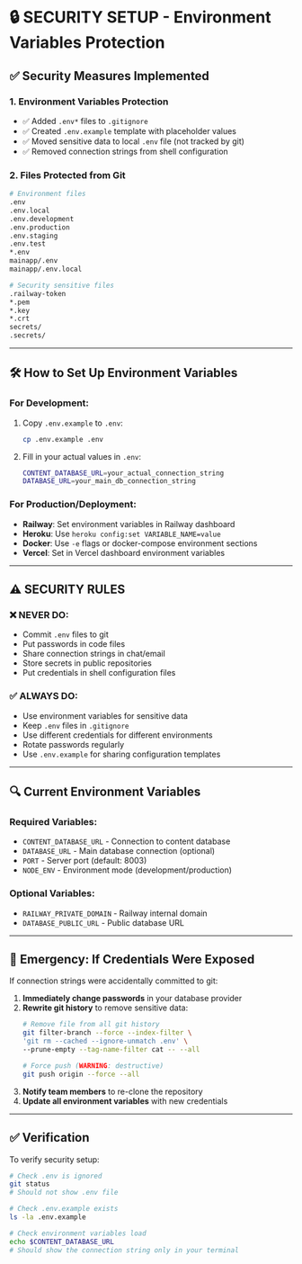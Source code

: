 # 🔒 SECURITY SETUP - Environment Variables Protection

## ✅ **Security Measures Implemented**

### **1. Environment Variables Protection**
- ✅ Added `.env*` files to `.gitignore`
- ✅ Created `.env.example` template with placeholder values
- ✅ Moved sensitive data to local `.env` file (not tracked by git)
- ✅ Removed connection strings from shell configuration

### **2. Files Protected from Git**
```bash
# Environment files
.env
.env.local
.env.development
.env.production
.env.staging
.env.test
*.env
mainapp/.env
mainapp/.env.local

# Security sensitive files
.railway-token
*.pem
*.key
*.crt
secrets/
.secrets/
```

---

## 🛠️ **How to Set Up Environment Variables**

### **For Development:**
1. Copy `.env.example` to `.env`:
   ```bash
   cp .env.example .env
   ```

2. Fill in your actual values in `.env`:
   ```bash
   CONTENT_DATABASE_URL=your_actual_connection_string
   DATABASE_URL=your_main_db_connection_string
   ```

### **For Production/Deployment:**
- **Railway**: Set environment variables in Railway dashboard
- **Heroku**: Use `heroku config:set VARIABLE_NAME=value`
- **Docker**: Use `-e` flags or docker-compose environment sections
- **Vercel**: Set in Vercel dashboard environment variables

---

## ⚠️ **SECURITY RULES**

### **❌ NEVER DO:**
- Commit `.env` files to git
- Put passwords in code files
- Share connection strings in chat/email
- Store secrets in public repositories
- Put credentials in shell configuration files

### **✅ ALWAYS DO:**
- Use environment variables for sensitive data
- Keep `.env` files in `.gitignore`
- Use different credentials for different environments
- Rotate passwords regularly
- Use `.env.example` for sharing configuration templates

---

## 🔍 **Current Environment Variables**

### **Required Variables:**
- `CONTENT_DATABASE_URL` - Connection to content database
- `DATABASE_URL` - Main database connection (optional)
- `PORT` - Server port (default: 8003)
- `NODE_ENV` - Environment mode (development/production)

### **Optional Variables:**
- `RAILWAY_PRIVATE_DOMAIN` - Railway internal domain
- `DATABASE_PUBLIC_URL` - Public database URL

---

## 🚨 **Emergency: If Credentials Were Exposed**

If connection strings were accidentally committed to git:

1. **Immediately change passwords** in your database provider
2. **Rewrite git history** to remove sensitive data:
   ```bash
   # Remove file from all git history
   git filter-branch --force --index-filter \
   'git rm --cached --ignore-unmatch .env' \
   --prune-empty --tag-name-filter cat -- --all
   
   # Force push (WARNING: destructive)
   git push origin --force --all
   ```
3. **Notify team members** to re-clone the repository
4. **Update all environment variables** with new credentials

---

## ✅ **Verification**

To verify security setup:
```bash
# Check .env is ignored
git status
# Should not show .env file

# Check .env.example exists
ls -la .env.example

# Check environment variables load
echo $CONTENT_DATABASE_URL
# Should show the connection string only in your terminal
``` 